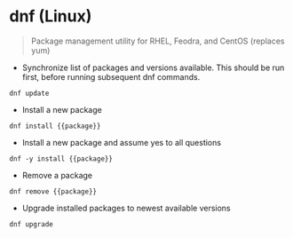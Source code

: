 # dnf (Linux)

>Package management utility for RHEL, Feodra, and CentOS (replaces yum)

- Synchronize list of packages and versions available. This should be run first, before running subsequent dnf commands.

`dnf update`

- Install a new package

`dnf install {{package}}`

- Install a new package and assume yes to all questions

`dnf -y install {{package}}`

- Remove a package

`dnf remove {{package}}`

- Upgrade installed packages to newest available versions

`dnf upgrade`

